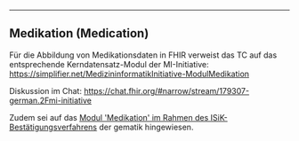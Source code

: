 ----
## Medikation (Medication)

Für die Abbildung von Medikationsdaten in FHIR verweist das TC auf das entsprechende Kerndatensatz-Modul der MI-Initiative: https://simplifier.net/MedizininformatikInitiative-ModulMedikation

Diskussion im Chat: https://chat.fhir.org/#narrow/stream/179307-german.2Fmi-initiative

Zudem sei auf das [Modul 'Medikation' im Rahmen des ISiK-Bestätigungsverfahrens](https://simplifier.net/spec-isik-medikation) der gematik hingewiesen.